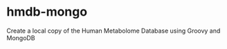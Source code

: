 hmdb-mongo
==========

Create a local copy of the Human Metabolome Database using Groovy and MongoDB